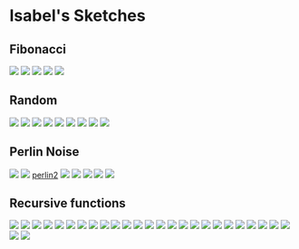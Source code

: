 # Isabel's Sketches

## Fibonacci
![](Isabel/fibonacci_squares.png)
![](Isabel/fibonacci_squares4.png)
![](Isabel/fibonacci_squares5.png)
![](Isabel/fibonacci_squares2.png)
![](Isabel/fibonacci_squares3.png)


## Random
![](Isabel/random2.png)
![](Isabel/random1.png)
![](Isabel/random1.pv)
![](Isabel/random3.png)
![](Isabel/random3.pv)
![](Isabel/random4.png)
![](Isabel/random4.pv)
![](Isabel/random5.png)
![](Isabel/random5.pv)

## Perlin Noise
![](Isabel/perlin2.png)
![](Isabel/2.3.png)
[perlin2](Isabel/2.3.pv)
![](Isabel/perlin4.png)
![](Isabel/perlin2.1.png)
![](Isabel/perlin2.3.png)
![](Isabel/perlin2.pv)
![](Isabel/perlin4.2.png)



## Recursive functions
            
![](Isabel/recursive1.png)
![](Isabel/recursive13.png)
![](Isabel/recursive4.png)
![](Isabel/recursive5.png)
![](Isabel/recursive6.png)
![](Isabel/recursive7.png)
![](Isabel/recursive8.png)
![](Isabel/recursive9.png)
![](Isabel/recursive10.png)
![](Isabel/recursive11.png)
![](Isabel/recursive12.png)
![](Isabel/recursive13.png)
![](Isabel/recursive14.png)
![](Isabel/recursive15.png)
![](Isabel/recursive16.png)
![](Isabel/recursive17.png)
![](Isabel/recursive178.png)
![](Isabel/recursive19.png)
![](Isabel/recursive14.png)
![](Isabel/recursive15.png)
![](Isabel/19.2.png)
![](Isabel/19.3.png)
![](Isabel/19.4.png)
![](Isabel/19.5.png)
![](Isabel/19.6.png)
![](Isabel/19.7.png)
![](Isabel/19.8.png)